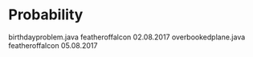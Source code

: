 # Probability
  birthdayproblem.java     featheroffalcon 02.08.2017
  overbookedplane.java     featheroffalcon 05.08.2017
